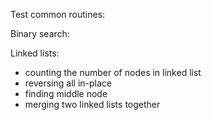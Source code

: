 Test common routines:

Binary search:

Linked lists:

* counting the number of nodes in linked list
* reversing all in-place
* finding middle node
* merging two linked lists together
